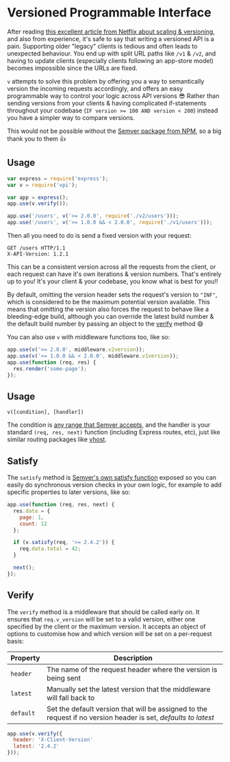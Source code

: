 # Versioned Programmable Interface

After reading [this excellent article from Netflix about scaling & versioning][netflix-medium-post], and also from
experience, it's safe to say that writing a versioned API is a pain. Supporting older "legacy" clients is tedious and
often leads to unexpected behaviour. You end up with split URL paths like `/v1` & `/v2`, and having to update clients
(especially clients following an app-store model) becomes impossible since the URLs are fixed.

`v` attempts to solve this problem by offering you a way to semantically version the incoming requests accordingly, and
offers an easy programmable way to control your logic across API versions :sunglasses: Rather than sending versions from
your clients & having complicated if-statements throughout your codebase (`IF version >= 100 AND version < 200`) instead
you have a simpler way to compare versions.

This would not be possible without the [Semver package from NPM][semver-npm], so a big thank you to them :thumbsup:

## Usage

```js
var express = require('express');
var v = require('vpi');

var app = express();
app.use(v.verify());

app.use('/users', v('>= 2.0.0', require('./v2/users')));
app.use('/users', v('>= 1.0.0 && < 2.0.0', require('./v1/users')));
```

Then all you need to do is send a fixed version with your request:

```http
GET /users HTTP/1.1
X-API-Version: 1.2.1
```

This can be a consistent version across all the requests from the client, or each request can have it's own iterations
& version numbers. That's entirely up to you! It's your client & your codebase, you know what is best for you!!

By default, omitting the version header sets the request's version to `"INF"`, which is considered to be the maximum
potential version available. This means that omitting the version also forces the request to behave like a bleeding-edge
build, although you can override the latest build number & the default build number by passing an object to the
[verify](#verify) method :smile:

You can also use `v` with middleware functions too, like so:

```js
app.use(v('>= 2.0.0', middleware.v2version));
app.use(v('>= 1.0.0 && < 2.0.0', middleware.v1version));
app.use(function (req, res) {
  res.render('some-page');
});
```

## Usage

```
v([condition], [handler])
```

The condition is [any range that Semver accepts][semver-ranges], and the handler is your standard `(req, res, next)`
function (including Express routes, etc), just like similar routing packages like [vhost][vhost-npm].

## Satisfy

The `satisfy` method is [Semver's own satisfy function][semver-usage] exposed so you can easily do synchronous version
checks in your own logic, for example to add specific properties to later versions, like so:

```js
app.use(function (req, res, next) {
  res.data = {
    page: 1,
    count: 12
  };

  if (v.satisfy(req, '>= 2.4.2')) {
    req.data.total = 42;
  }

  next();
});
```

## Verify

The `verify` method is a middleware that should be called early on. It ensures that `req.v_version` will be set to a
valid version, either one specified by the client or the maximum version. It accepts an object of options to customise
how and which version will be set on a per-request basis:

| Property | Description |
| ---- | ---- |
| `header` | The name of the request header where the version is being sent |
| `latest` | Manually set the latest version that the middleware will fall back to |
| `default` | Set the default version that will be assigned to the request if no version header is set, *defaults to latest* |

```js
app.use(v.verify({
  header: 'X-Client-Version'
  latest: '2.4.2'
}));
```

[netflix-medium-post]: https://medium.com/@nodejs/netflixandchill-how-netflix-scales-with-node-js-and-containers-cf63c0b92e57#.svecljpvr
[semver-npm]: https://www.npmjs.com/package/semver
[semver-ranges]: https://www.npmjs.com/package/semver#ranges
[semver-usage]: https://www.npmjs.com/package/semver#usage
[vhost-npm]: https://www.npmjs.com/package/vhost
